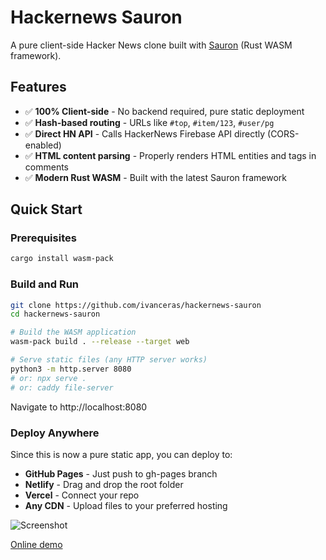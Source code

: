 # Hackernews Sauron

A pure client-side Hacker News clone built with [Sauron](https://github.com/ivanceras/sauron) (Rust WASM framework).

## Features
- ✅ **100% Client-side** - No backend required, pure static deployment
- ✅ **Hash-based routing** - URLs like `#top`, `#item/123`, `#user/pg`
- ✅ **Direct HN API** - Calls HackerNews Firebase API directly (CORS-enabled)
- ✅ **HTML content parsing** - Properly renders HTML entities and tags in comments
- ✅ **Modern Rust WASM** - Built with the latest Sauron framework

## Quick Start

### Prerequisites
```sh
cargo install wasm-pack
```

### Build and Run
```sh
git clone https://github.com/ivanceras/hackernews-sauron
cd hackernews-sauron

# Build the WASM application
wasm-pack build . --release --target web

# Serve static files (any HTTP server works)
python3 -m http.server 8080
# or: npx serve .
# or: caddy file-server
```

Navigate to http://localhost:8080

### Deploy Anywhere
Since this is now a pure static app, you can deploy to:
- **GitHub Pages** - Just push to gh-pages branch
- **Netlify** - Drag and drop the root folder
- **Vercel** - Connect your repo  
- **Any CDN** - Upload files to your preferred hosting

![Screenshot](https://raw.githubusercontent.com/ivanceras/hackernews-sauron/master/client/assets/screenshot-hn-clone.png)


[Online demo](http://66.42.53.165)
